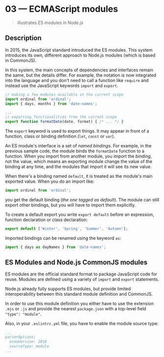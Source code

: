 # 03 &mdash; ECMAScript modules
> illustrates ES modules in Node.js

## Description

In 2015, the JavaScript standard introduced the ES modules. This system introduces its own, different approach to Node.js modules (which is based in CommonJS).

In this system, the main concepts of dependencies and interfaces remain the same, but the details differ. For example, the notation is now integrated into the language and you don't need to call a function like `require` and instead use the JavaScript keywords `import` and `export`.

```javascript
// making a few modules available in the current scope
import ordinal from 'ordinal';
import { days, months } from 'date-names';

...
// exporting functionalities from the current scope
export function formatDate(date, format) { /* ... */ }
```

The `export` keyword is used to export things. It may appear in front of a function, class or binding definition (`let`, `const` or `var`).

An ES module's interface is a set of *named bindings*. For example, in the previous sample code, the module binds the `formatDate` function to a function. When you import from another module, you import the *binding*, not the value, which means an exporting module change the value of the binding at any time, and the modules that import it will see its new value.

When there's a binding named `default`, it is treated as the module's main exported value. When you do an import like:

```javascript
import ordinal from 'ordinal';
```

you get the default binding (*the one tagged as default*). The module can still export other bindings, but you will have to import them explicitly.

To create a default export you write `export default` before an expression, function declaration or class declaration:

```javascript
export default ['Winter', 'Spring', 'Summer', 'Autumn'];
```

Imported bindings can be renamed using the keyword `as`:

```javascript
import { days as dayNames } from 'date-names';
```

## ES Modules and Node.js CommonJS modules
ES modules are the official standard format to package JavaScript code for reuse. Modules are defined using a variety of `import` and `export` statements.

Node.js already fully supports ES modules, but provide limited interoperability between this standard module definition and CommonJS.

In order to use this module definition you either have to use the extension `.mjs` or `.js` and provide the nearest `package.json` with a top-level field `"type": "module"`.

Also, in your `.eslintrc.yml` file, you have to enable the module source type:

```yml
...
parserOptions:
  ecmaVersion: 2018
  sourceType: module
...
```